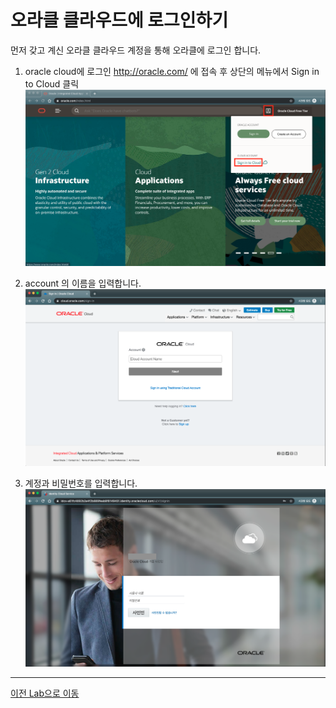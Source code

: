 # 오라클 클라우드에 로그인하기
먼저 갖고 계신 오라클 클라우드 계정을 통해 오라클에 로그인 합니다.
1. oracle cloud에 로그인
   http://oracle.com/ 에 접속 후 상단의 메뉴에서 Sign in to Cloud 클릭
![](images/login1.png)

2. account 의 이름을 입력합니다.
![](images/login2.png)

3. 계정과 비밀번호를 입력합니다.
![](images/login3.png)

---
[이전 Lab으로 이동](../README.md)
